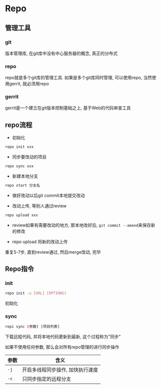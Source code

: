 <!--
 * @Description: 
 * @Version: 1.0
 * @Author: DaLao
 * @Email:  
 * @Date: 2022-02-13 19:00:24
 * @LastEditors: daLao
 * @LastEditTime: 2023-04-17 15:57:48
-->

# Repo

## 管理工具

### git

版本管理库, 在git库中没有中心服务器的概念, 真正的分布式

### repo

repo就是多个git库的管理工具. 如果是多个git库同时管理, 可以使用repo, 当然使用gerrit, 就必须用repo

### gerrit

gerrit是一个建立在git版本控制基础之上, 基于Web的代码审查工具

## repo流程

- 初始化

```sh
repo init xxx
```

- 同步要改动的项目

```sh
repo sync xxx
```

- 新建本地分支

```sh
repo start 分支名
```

- 做好改动以后git commit本地提交改动

- 改动上传, 等别人通过review

```sh
repo upload xxx
```

- review如果有需要改动的地方, 那本地改好后, `git commit --amend`来保存新的修改

- repo upload 将新的改动上传

重复5-7步, 直到review通过, 然后merge改动, 完毕

## Repo指令

### init

```sh
repo init -u [URL] [OPTIONS]
```

初始化

### sync

```sh
repi sync (参数) [项目列表]
```

下载远程代码, 并将本地代码更新到最新, 这个过程称为"同步"

如果不使用任何参数, 那么会对所有$repo$管理的进行同步操作


| 参数 | 含义                             |
| ---- | -------------------------------- |
| `-j` | 开启多线程同步操作, 加快执行速度 |
| `-c` | 只同步指定的远程分支             |

